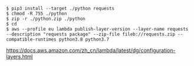 ```Shell
$ pip3 install --target ./python requests
$ chmod -R 755 ./python
$ zip -r ./python.zip ./python
$ cd 
$ aws --profile eu lambda publish-layer-version --layer-name requests --description "requests package" --zip-file fileb://requests.zip --compatible-runtimes python3.8 python3.7
```

https://docs.aws.amazon.com/zh_cn/lambda/latest/dg/configuration-layers.html